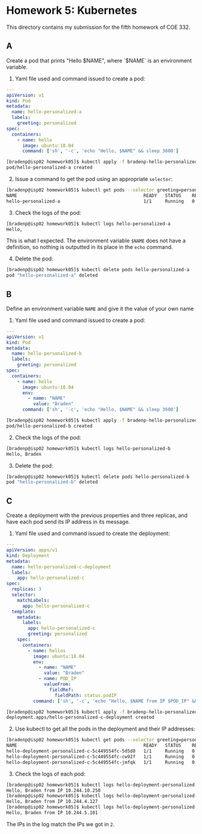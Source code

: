 # Homework 5: Kubernetes

This directory contains my submission for the fifth homework of COE 332.

## A

Create a pod that prints "Hello $NAME", where `$NAME` is an environment variable.

1. Yaml file used and command issued to create a pod:
```yml
---
apiVersion: v1
kind: Pod
metadata:
  name: hello-personalized-a
  labels:
    greeting: personalized
spec:
  containers:
    - name: hello
      image: ubuntu:18.04
      command: ['sh', '-c', 'echo "Hello, $NAME" && sleep 3600']
```

```bash
[bradenp@isp02 homework05]$ kubectl apply -f bradenp-hello-personalized-a-pod.yml 
pod/hello-personalized-a created
```


2. Issue a command to get the pod using an appropriate `selector`:
```bash
[bradenp@isp02 homework05]$ kubectl get pods --selector greeting=personalized
NAME                                               READY   STATUS    RESTARTS   AGE
hello-personalized-a                               1/1     Running   0          20s
```

3. Check the logs of the pod:
```bash
[bradenp@isp02 homework05]$ kubectl logs hello-personalized-a
Hello, 
```
This is what I expected. The environment variable `$NAME` does not have a definition, so nothing is outputted in its place in the `echo` command.

4. Delete the pod:
```bash
[bradenp@isp02 homework05]$ kubectl delete pods hello-personalized-a
pod "hello-personalized-a" deleted
```

## B

Define an environment variable `NAME` and give it the value of your own name

1. Yaml file used and command issued to create a pod:
```yml
---
apiVersion: v1
kind: Pod
metadata:
  name: hello-personalized-b
  labels:
    greeting: personalized
spec:
  containers:
    - name: hello
      image: ubuntu:18.04
      env:
        - name: "NAME"
          value: "Braden"
      command: ['sh', '-c', 'echo "Hello, $NAME" && sleep 3600']
```


```bash
[bradenp@isp02 homework05]$ kubectl apply -f bradenp-hello-personalized-b-pod.yml 
pod/hello-personalized-b created
```

2. Check the logs of the pod:
```bash
[bradenp@isp02 homework05]$ kubectl logs hello-personalized-b
Hello, Braden
```

3. Delete the pod:
```bash
[bradenp@isp02 homework05]$ kubectl delete pods hello-personalized-b
pod "hello-personalized-b" deleted
```

## C

Create a deployment with the previous properties and three replicas, and have each pod send its IP address in its message. 

1. Yaml file used and command issued to create the deployment:
```yml
---
apiVersion: apps/v1
kind: Deployment
metadata:
  name: hello-personalized-c-deployment
  labels:
    app: hello-personalized-c
spec:
  replicas: 3
  selector:
    matchLabels:
      app: hello-personalized-c
  template:
    metadata:
      labels:
        app: hello-personalized-c
        greeting: personalized
    spec:
      containers:
        - name: hellos
          image: ubuntu:18.04
          env:
            - name: "NAME"
              value: "Braden"
            - name: POD_IP
              valueFrom:
                fieldRef:
                  fieldPath: status.podIP
          command: ['sh', '-c', 'echo "Hello, $NAME from IP $POD_IP" && sleep 3600']
```
```bash
[bradenp@isp02 homework05]$ kubectl apply -f bradenp-hello-personalized-c-deployment.yml
deployment.apps/hello-personalized-c-deployment created
```

2. Use kubectl to get all the pods in the deployment and their IP addresses:
```bash
[bradenp@isp02 homework05]$ kubectl get pods --selector greeting=personalized -o wide
NAME                                               READY   STATUS    RESTARTS   AGE    IP              NODE                         NOMINATED NODE   READINESS GATES
hello-deployment-personalized-c-5c449554fc-5d5d8   1/1     Running   0          5m5s   10.244.10.250   c009.rodeo.tacc.utexas.edu   <none>           <none>
hello-deployment-personalized-c-5c449554fc-cw92f   1/1     Running   0          5m5s   10.244.4.127    c02                          <none>           <none>
hello-deployment-personalized-c-5c449554fc-jmfqk   1/1     Running   0          5m5s   10.244.5.101    c04                          <none>           <none>
```

3. Check the logs of each pod:
```bash
[bradenp@isp02 homework05]$ kubectl logs hello-deployment-personalized-c-5c449554fc-5d5d8 
Hello, Braden from IP 10.244.10.250
[bradenp@isp02 homework05]$ kubectl logs hello-deployment-personalized-c-5c449554fc-cw92f
Hello, Braden from IP 10.244.4.127
[bradenp@isp02 homework05]$ kubectl logs hello-deployment-personalized-c-5c449554fc-jmfqk 
Hello, Braden from IP 10.244.5.101
```

The IPs in the log match the IPs we got in `2`.